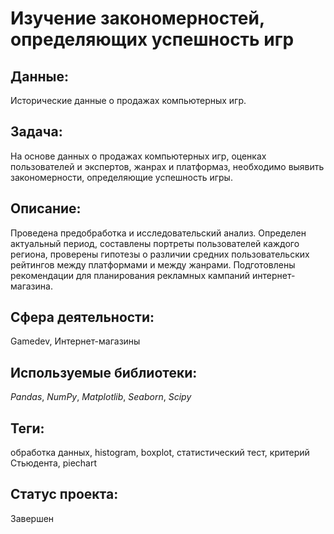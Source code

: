 # Изучение закономерностей, определяющих успешность игр

## Данные:

Исторические данные о продажах компьютерных игр.

## Задача:

На основе данных о продажах компьютерных игр, оценках пользователей и экспертов, жанрах и платформаз, необходимо выявить закономерности, определяющие успешность игры.  

## Описание:

Проведена предобработка и исследовательский анализ. Определен актуальный период, составлены портреты пользователей каждого региона, проверены гипотезы о различии средних пользовательских рейтингов между платформами и между жанрами. Подготовлены рекомендации для планирования рекламных кампаний интернет-магазина. 

## Сфера деятельности:

Gamedev, Интернет-магазины

## Используемые библиотеки:

_Pandas_, _NumPy_, _Matplotlib_, _Seaborn_,  _Scipy_

## Теги:

обработка данных, histogram, boxplot, статистический тест, критерий Стьюдента, piechart

## Статус проекта:

Завершен

